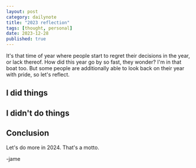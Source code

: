 ```yaml
---
layout: post
category: dailynote
title: "2023 reflection"
tags: [thought, personal]
date: 2023-12-28
published: true
---
```

It's that time of year where people start to regret their decisions in the year, or lack thereof. How did this year go by so fast, they wonder? I'm in that boat too.
But some people are additionally able to look back on their year with pride, so let's reflect.

## I did things

## I didn't do things

## Conclusion

Let's do more in 2024. That's a motto.

-jame
